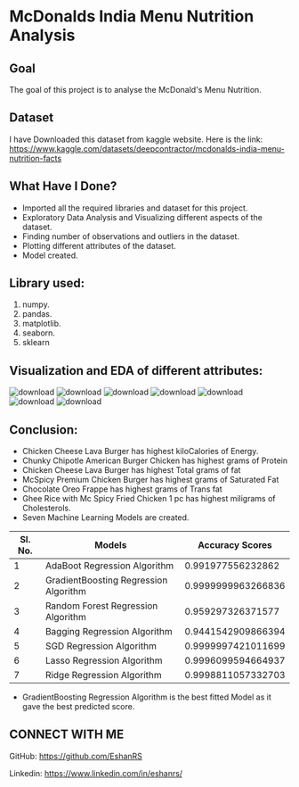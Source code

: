 
# McDonalds India Menu Nutrition Analysis


## Goal

The goal of this project is to analyse the McDonald's Menu Nutrition.
## Dataset
I have Downloaded this dataset from kaggle website. Here is the link: https://www.kaggle.com/datasets/deepcontractor/mcdonalds-india-menu-nutrition-facts
## What Have I Done?

- Imported all the required libraries and dataset for this project.
- Exploratory Data Analysis and Visualizing different aspects of the dataset.
- Finding number of observations and outliers in the dataset.
- Plotting different attributes of the dataset.
- Model created.
## Library used:
1. numpy.
2. pandas.
3. matplotlib.
4. seaborn.
5. sklearn

## Visualization and EDA of different attributes:

![download](https://user-images.githubusercontent.com/97960335/182322856-1d1baf5e-f7c2-43e8-af21-01280f30c4b0.png)
![download](https://user-images.githubusercontent.com/97960335/182322876-2b17bdb3-9d28-48bc-8fbc-d6ac6ac67b8d.png)
![download](https://user-images.githubusercontent.com/97960335/182322904-39d23a67-cdf5-4b62-b023-f891701acda4.png)
![download](https://user-images.githubusercontent.com/97960335/182322939-17fb2b75-6474-498e-a946-915ba875db88.png)
![download](https://user-images.githubusercontent.com/97960335/182322957-49871543-f0f9-4b07-83de-bd175e2cd81c.png)
![download](https://user-images.githubusercontent.com/97960335/182322990-d4c2b041-4da5-477b-aaf3-30e7f05d98ac.png)
![download](https://user-images.githubusercontent.com/97960335/182323011-455fe677-947a-4ee2-8bca-45a34562d315.png)

## Conclusion:
- Chicken Cheese Lava Burger has highest kiloCalories of Energy.
- Chunky Chipotle American Burger Chicken has highest grams of Protein
- Chicken Cheese Lava Burger has highest Total grams of fat
- McSpicy Premium Chicken Burger has highest grams of Saturated Fat
- Chocolate Oreo Frappe has highest grams of Trans fat
- Ghee Rice with Mc Spicy Fried Chicken 1 pc has highest miligrams of Cholesterols.
- Seven Machine Learning Models are created.

| Sl. No. | Models | Accuracy Scores |
|---|---|---|
| 1 | AdaBoot Regression Algorithm | 0.991977556232862 |
| 2 | GradientBoosting Regression Algorithm | 0.9999999963266836 |
| 3 | Random Forest Regression Algorithm | 0.959297326371577 |
| 4 | Bagging Regression Algorithm | 0.9441542909866394 |
| 5 | SGD Regression Algorithm | 0.9999997421011699 |
| 6 | Lasso Regression Algorithm | 0.9996099594664937 |
| 7 | Ridge Regression Algorithm | 0.9998811057332703 |

- GradientBoosting Regression Algorithm is the best fitted Model as it gave the best predicted score.


## CONNECT WITH ME

GitHub: https://github.com/EshanRS

Linkedin: https://www.linkedin.com/in/eshanrs/

